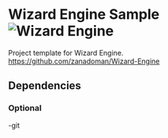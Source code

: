 # Wizard Engine Sample ![Wizard Engine](https://github.com/zanadoman/Wizard-Engine-Sample/blob/main/build/engine/icon.png)
Project template for Wizard Engine.\
https://github.com/zanadoman/Wizard-Engine

## Dependencies

### Optional
-git
